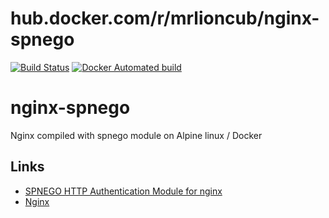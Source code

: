 # hub.docker.com/r/mrlioncub/nginx-spnego
[![Build Status](https://img.shields.io/docker/cloud/build/mrlioncub/nginx-spnego)](https://hub.docker.com/r/mrlioncub/nginx-spnego)
[![Docker Automated build](https://img.shields.io/docker/cloud/automated/mrlioncub/nginx-spnego)](https://hub.docker.com/r/mrlioncub/nginx-spnego)


# nginx-spnego
Nginx compiled with spnego module on Alpine linux / Docker


## Links
  - [SPNEGO HTTP Authentication Module for nginx](https://github.com/stnoonan/spnego-http-auth-nginx-module)
  - [Nginx](https://github.com/nginxinc/docker-nginx)

